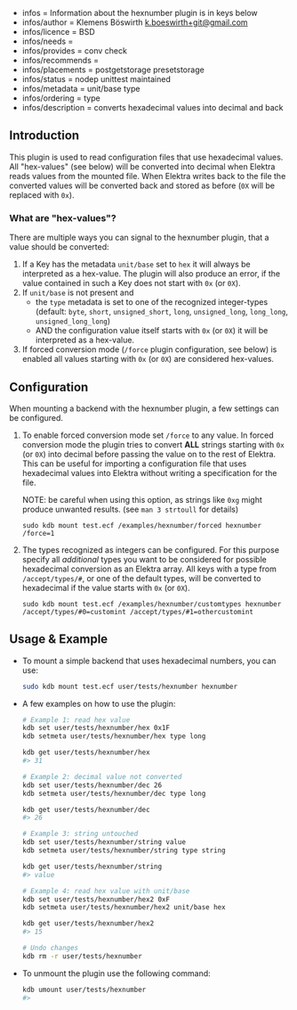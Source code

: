 - infos = Information about the hexnumber plugin is in keys below
- infos/author = Klemens Böswirth <k.boeswirth+git@gmail.com>
- infos/licence = BSD
- infos/needs =
- infos/provides = conv check
- infos/recommends =
- infos/placements = postgetstorage presetstorage
- infos/status = nodep unittest maintained
- infos/metadata = unit/base type
- infos/ordering = type
- infos/description = converts hexadecimal values into decimal and back

## Introduction

This plugin is used to read configuration files that use hexadecimal values. All "hex-values" (see below) will be 
converted into decimal when Elektra reads values from the mounted file. When Elektra writes back to the file the converted values
will be converted back and stored as before (`0X` will be replaced with `0x`).

### What are "hex-values"?
There are multiple ways you can signal to the hexnumber plugin, that a value should be converted:

1. If a Key has the metadata `unit/base` set to `hex` it will always be interpreted as a hex-value. The plugin will also produce an error,
   if the value contained in such a Key does not start with `0x` (or `0X`).
2. If `unit/base` is not present and 
    - the `type` metadata is set to one of the recognized integer-types (default: `byte`, `short`, `unsigned_short`, `long`, `unsigned_long`, 
      `long_long`, `unsigned_long_long`) 
    - AND the configuration value itself starts with `0x` (or `0X`) it will be interpreted as a hex-value.
3. If forced conversion mode (`/force` plugin configuration, see below) is enabled all values starting with `0x` (or `0X`) are considered hex-values.

## Configuration

When mounting a backend with the hexnumber plugin, a few settings can be configured.

1. To enable forced conversion mode set `/force` to any value. In forced conversion mode the plugin tries to convert **ALL** strings 
   starting with `0x` (or `0X`) into decimal before passing the value on to the rest of Elektra. This can be useful for importing a 
   configuration file that uses hexadecimal values into Elektra without writing a specification for the file.
   
   NOTE: be careful when using this option, as strings like `0xg` might produce unwanted results. (see `man 3 strtoull` for details)

   ```
   sudo kdb mount test.ecf /examples/hexnumber/forced hexnumber /force=1
   ```

2. The types recognized as integers can be configured. For this purpose specify all *additional* types you want to be considered for 
   possible hexadecimal conversion as an Elektra array. All keys with a type from `/accept/types/#`, or one of the default types, will 
   be converted to hexadecimal if the value starts with `0x` (or `0X`).
   
   ```
   sudo kdb mount test.ecf /examples/hexnumber/customtypes hexnumber /accept/types/#0=customint /accept/types/#1=othercustomint
   ```

## Usage & Example
- To mount a simple backend that uses hexadecimal numbers, you can use:
    ```sh
    sudo kdb mount test.ecf user/tests/hexnumber hexnumber
    ```
    
- A few examples on how to use the plugin:
    ```sh
    # Example 1: read hex value
    kdb set user/tests/hexnumber/hex 0x1F
    kdb setmeta user/tests/hexnumber/hex type long
    
    kdb get user/tests/hexnumber/hex
    #> 31
    
    # Example 2: decimal value not converted
    kdb set user/tests/hexnumber/dec 26
    kdb setmeta user/tests/hexnumber/dec type long
    
    kdb get user/tests/hexnumber/dec
    #> 26
    
    # Example 3: string untouched
    kdb set user/tests/hexnumber/string value
    kdb setmeta user/tests/hexnumber/string type string
    
    kdb get user/tests/hexnumber/string
    #> value
    
    # Example 4: read hex value with unit/base
    kdb set user/tests/hexnumber/hex2 0xF
    kdb setmeta user/tests/hexnumber/hex2 unit/base hex
    
    kdb get user/tests/hexnumber/hex2
    #> 15
    
    # Undo changes
    kdb rm -r user/tests/hexnumber
    ```

- To unmount the plugin use the following command:
    ```sh
    kdb umount user/tests/hexnumber
    #>
    ```